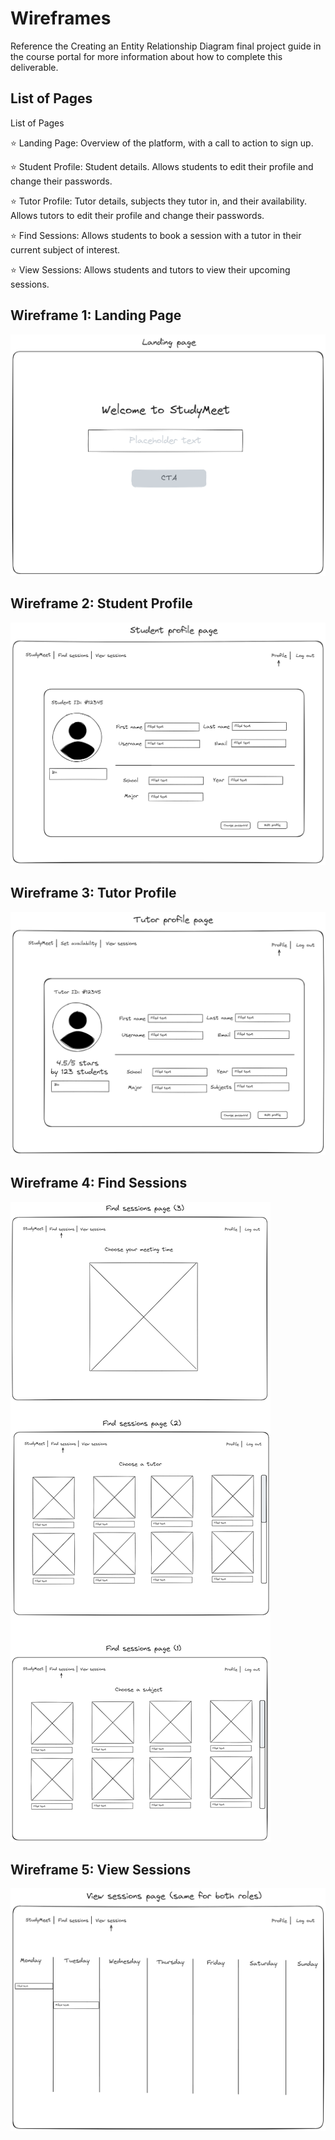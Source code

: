 # Wireframes

Reference the Creating an Entity Relationship Diagram final project guide in the course portal for more information about how to complete this deliverable.

## List of Pages

List of Pages

⭐ Landing Page: Overview of the platform, with a call to action to sign up.

⭐ Student Profile: Student details. Allows students to edit their profile and change their passwords.

⭐ Tutor Profile: Tutor details, subjects they tutor in, and their availability. Allows tutors to edit their profile and change their passwords.

⭐ Find Sessions: Allows students to book a session with a tutor in their current subject of interest.

⭐ View Sessions: Allows students and tutors to view their upcoming sessions.

## Wireframe 1: Landing Page

![Landing page](landing_page.png)

## Wireframe 2: Student Profile

![Student profile page](student_profile.png)

## Wireframe 3: Tutor Profile

![Tutor profile page](tutor_profile.png)

## Wireframe 4: Find Sessions

![Find sessions page](find_sessions.png)

## Wireframe 5: View Sessions

![View sessions page](view_sessions.png)
